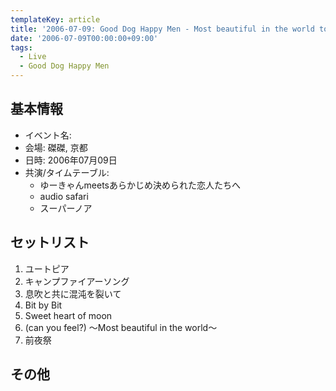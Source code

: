```yaml
---
templateKey: article
title: '2006-07-09: Good Dog Happy Men - Most beautiful in the world tour 2006 at 京都磔磔'
date: '2006-07-09T00:00:00+09:00'
tags:
  - Live
  - Good Dog Happy Men
---
```

## 基本情報

* イベント名: 
* 会場: 磔磔, 京都
* 日時: 2006年07月09日
* 共演/タイムテーブル:
  * ゆーきゃんmeetsあらかじめ決められた恋人たちへ
  * audio safari 
  * スーパーノア

## セットリスト

1. ユートピア
1. キャンプファイアーソング
1. 息吹と共に混沌を裂いて
1. Bit by Bit
1. Sweet heart of moon
1. (can you feel?) ～Most beautiful in the world～
1. 前夜祭

## その他

